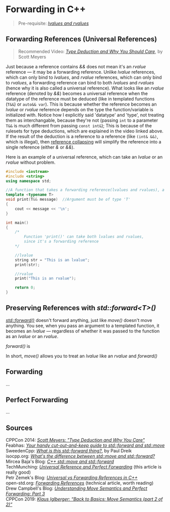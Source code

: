 # Forwarding in C++
> Pre-requisite: [_lvalues and rvalues_](https://github.com/EthanC2/Notes-and-Writeups/blob/main/C%2B%2B/Advanced/Move%20Semantics.md#lvalues-and-rvalues) <br />

## Forwarding References (Universal References)
> Recommended Video: [_Type Deduction and Why You Should Care_](https://www.youtube.com/watch?v=wQxj20X-tIU), by Scott Meyers

Just because a reference contains _&&_ does not mean it's an _rvalue_ reference — it may be a forwarding reference.
Unlike _lvalue_ references, which can only bind to _lvalues_, and _rvalue_ references, which can only bind to _rvalues_, a forwarding reference can bind to both
_lvalues_ and _rvalues_ (hence why it is also called a universal reference). What looks like an _rvalue_ reference (denoted by _&&_) becomes a universal reference when 
the datatype of the reference must be deduced (like in templated functions (`T&&`) or `auto&& var`). This is because whether the reference becomes an _lvalue_ or _rvalue_
reference depends on the type the function/variable is initialized with. Notice how I explicitly said 'datatype' and 'type', not treating them as interchangable, because they're
not (passing `int` to a parameter `T&&` is much different from passing `const int&`); This is because of the rulesets for type deductions, which are explained in the video linked above.
If the result of the deduction is a reference to a reference (like `(int& &&)`, which is illegal), then 
[reference collapsing](https://www.ibm.com/docs/en/xl-c-and-cpp-aix/13.1.2?topic=operators-reference-collapsing-c11) will simplify the reference into a single reference
(either _&_ or _&&_).

Here is an example of a universal reference, which can take an _lvalue_ or an _rvalue_ without problem.
```C++
#include <iostream>
#include <string>
using namespace std;

//A function that takes a forwarding reference(lvalues and rvalues), a templated '&&'
template <typename T>
void print(T&& message)  //Argument must be of type 'T'
{
    cout << message << '\n';
}

int main()
{
    /*
        Function 'print()' can take both lvalues and rvalues,
        since it's a forwarding reference
    */

    //lvalue
    string str = "This is an lvalue";
    print(str);

    //rvalue
    print("This is an rvalue");

    return 0;
}
```

## Preserving References with _std::forward\<T\>()_
[_std::forward()_](https://www.cplusplus.com/reference/utility/forward/) doesn't forward anything, just like _move()_ doesn't move anything. You see, when you pass
an argument to a templated function, it becomes an _lvalue_ — regardless of whether it was passed to the function as an _lvalue_ or an _rvalue_.

_forward()_
is 

In short, _move()_ allows you to treat an _lvalue_ like an _rvalue_ and _forward()_


## Forwarding
... <br />


## Perfect Forwarding
...

## Sources
CPPCon 2014: [_Scott Meyers: "Type Deduction and Why You Care"_](https://www.youtube.com/watch?v=wQxj20X-tIU) <br />
Feabhas: [_Your handy cut-out-and-keep guide to std::forward and std::move_](https://blog.feabhas.com/2018/04/handy-cut-keep-guide-stdforward-stdmove/) <br />
SweedenCpp: [_What is this std::forward thing?_](https://www.youtube.com/watch?v=srdwFMZY3Hg), by Paul Dreik <br />
isocpp.org: [_What's the difference between std::move and std::forward?_](https://isocpp.org/blog/2018/02/quick-q-whats-the-difference-between-stdmove-and-stdforward) <br />
Mircea Baja's Blog: [_C++ std::move and std::forward_](https://bajamircea.github.io/coding/cpp/2016/04/07/move-forward.html) <br />
TechMunching: [_Universal Reference and Perfect Forwarding_](https://techmunching.com/universal-reference-and-perfect-forwarding/) (this article is really good) <br />
Petr Zemek's Blog: [_Universal vs Forwarding References in C++_](https://blog.petrzemek.net/2016/09/17/universal-vs-forwarding-references-in-cpp/) <br />
open-std.org: [_Forwarding References_](http://www.open-std.org/jtc1/sc22/wg21/docs/papers/2014/n4164.pdf) (technical article, worth reading) <br />
Drew Campbell's Blog: [_Understanding Move Semantics and Perfect Forwarding: Part 3_](https://drewcampbell92.medium.com/understanding-move-semantics-and-perfect-forwarding-part-3-65575d523ff8) <br />
CPPCon 2019: [_Klaus Iglberger: “Back to Basics: Move Semantics (part 2 of 2)”_](https://www.youtube.com/watch?v=pIzaZbKUw2s&t) <br />
